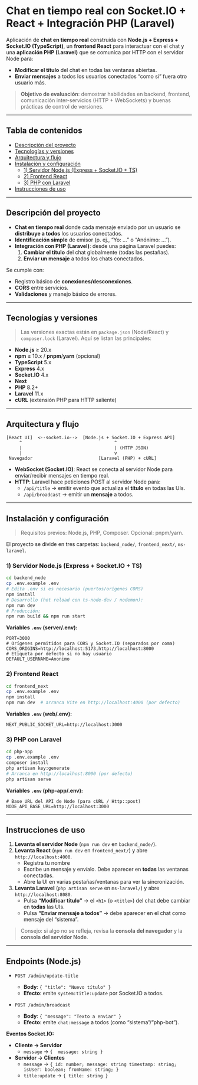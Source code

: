 # Chat en tiempo real con Socket.IO + React + Integración PHP (Laravel)

Aplicación de **chat en tiempo real** construida con **Node.js + Express + Socket.IO (TypeScript)**, un **frontend React** para interactuar con el chat y una **aplicación PHP (Laravel)** que se comunica por HTTP con el servidor Node para:

- **Modificar el título** del chat en todas las ventanas abiertas.
- **Enviar mensajes** a todos los usuarios conectados “como si” fuera otro usuario más.

> **Objetivo de evaluación**: demostrar habilidades en backend, frontend, comunicación inter-servicios (HTTP + WebSockets) y buenas prácticas de control de versiones.

---

## Tabla de contenidos
- [Descripción del proyecto](#descripción-del-proyecto)
- [Tecnologías y versiones](#tecnologías-y-versiones)
- [Arquitectura y flujo](#arquitectura-y-flujo)
- [Instalación y configuración](#instalación-y-configuración)
  - [1) Servidor Node.js (Express + Socket.IO + TS)](#1-servidor-nodejs-express--socketio--ts)
  - [2) Frontend React](#2-frontend-react)
  - [3) PHP con Laravel](#3-php-con-laravel)
- [Instrucciones de uso](#instrucciones-de-uso)

---

## Descripción del proyecto

- **Chat en tiempo real** donde cada mensaje enviado por un usuario se **distribuye a todos** los usuarios conectados.
- **Identificación simple** de emisor (p. ej., “Yo: …” o “Anónimo: …”).  
- **Integración con PHP (Laravel)**: desde una página Laravel puedes:
  1. **Cambiar el título** del chat globalmente (todas las pestañas).
  2. **Enviar un mensaje** a todos los chats conectados.

Se cumple con:
- Registro básico de **conexiones/desconexiones**.
- **CORS** entre servicios.
- **Validaciones** y manejo básico de errores.

---

## Tecnologías y versiones

> Las versiones exactas están en `package.json` (Node/React) y `composer.lock` (Laravel). Aquí se listan las principales:

- **Node.js** ≥ 20.x  
- **npm** ≥ 10.x / **pnpm**/**yarn** (opcional)  
- **TypeScript** 5.x  
- **Express** 4.x  
- **Socket.IO** 4.x  
- **Next**
- **PHP** 8.2+  
- **Laravel** 11.x  
- **cURL** (extensión PHP para HTTP saliente)

---

## Arquitectura y flujo

```
[React UI]  <--socket.io-->  [Node.js + Socket.IO + Express API]
     ^                                   ^
     |                                   | (HTTP JSON)
     |                                   v
 Navegador                         [Laravel (PHP) + cURL]
```

- **WebSocket (Socket.IO)**: React se conecta al servidor Node para enviar/recibir mensajes en tiempo real.
- **HTTP**: Laravel hace peticiones POST al servidor Node para:
  - `/api/title` → emitir evento que actualiza el **título** en todas las UIs.
  - `/api/broadcast` → emitir un **mensaje** a todos.

---

## Instalación y configuración

> Requisitos previos: Node.js, PHP, Composer. Opcional: pnpm/yarn.

El proyecto se divide en tres carpetas: `backend_node/`, `frontend_next/`, `ms-laravel`.

### 1) Servidor Node.js (Express + Socket.IO + TS)

```bash
cd backend_node
cp .env.example .env
# Edita .env si es necesario (puertos/orígenes CORS)
npm install
# Desarrollo (hot reload con ts-node-dev / nodemon):
npm run dev
# Producción:
npm run build && npm run start
```

**Variables `.env` (server/.env):**
```env
PORT=3000
# Orígenes permitidos para CORS y Socket.IO (separados por coma)
CORS_ORIGINS=http://localhost:5173,http://localhost:8000
# Etiqueta por defecto si no hay usuario
DEFAULT_USERNAME=Anonimo
```

### 2) Frontend React

```bash
cd frontend_next
cp .env.example .env
npm install
npm run dev  # arranca Vite en http://localhost:4000 (por defecto)
```

**Variables `.env` (web/.env):**
```env
NEXT_PUBLIC_SOCKET_URL=http://localhost:3000
```

### 3) PHP con Laravel

```bash
cd php-app
cp .env.example .env
composer install
php artisan key:generate
# Arranca en http://localhost:8000 (por defecto)
php artisan serve
```

**Variables `.env` (php-app/.env):**
```env
# Base URL del API de Node (para cURL / Http::post)
NODE_API_BASE_URL=http://localhost:3000
```

---

## Instrucciones de uso

1. **Levanta el servidor Node** (`npm run dev` en `backend_node/`).
2. **Levanta React** (`npm run dev` en `frontend_next/`) y abre `http://localhost:4000`.
   - Registra tu nombre
   - Escribe un mensaje y envíalo. Debe aparecer en **todas** las ventanas conectadas.
   - Abre la UI en varias pestañas/ventanas para ver la sincronización.
3. **Levanta Laravel** (`php artisan serve` en `ms-laravel/`) y abre `http://localhost:8080`.
   - Pulsa **“Modificar título”** → el `<h1>` (o `<title>`) del chat debe cambiar en **todas** las UIs.
   - Pulsa **“Enviar mensaje a todos”** → debe aparecer en el chat como mensaje del “sistema”.

> Consejo: si algo no se refleja, revisa la **consola del navegador** y la **consola del servidor Node**.


---

## Endpoints (Node.js)

- `POST /admin/update-title`
  - **Body**: `{ "title": "Nuevo título" }`
  - **Efecto**: emite `system:title:update` por Socket.IO a todos.

- `POST /admin/broadcast`
  - **Body**: `{ "message": "Texto a enviar" }`
  - **Efecto**: emite `chat:message` a todos (como “sistema”/“php-bot”).

**Eventos Socket.IO:**
- **Cliente → Servidor**
  - `message` → `{  message: string }`
- **Servidor → Clientes**
  - `message` → `{ id: number; message: string timestamp: string;
    isUser: boolean;
    fromName: string; }`
  - `title:update` → `{ title: string }`
 










